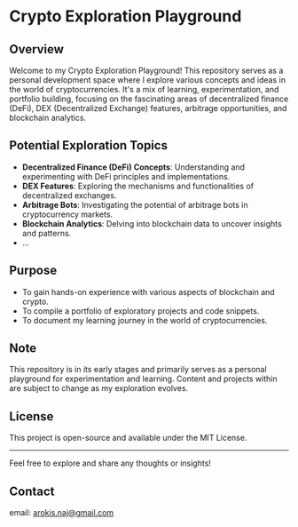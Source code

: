 # Crypto Exploration Playground

## Overview

Welcome to my Crypto Exploration Playground! This repository serves as a personal development space where I explore various concepts and ideas in the world of cryptocurrencies. It's a mix of learning, experimentation, and portfolio building, focusing on the fascinating areas of decentralized finance (DeFi), DEX (Decentralized Exchange) features, arbitrage opportunities, and blockchain analytics.

## Potential Exploration Topics

- **Decentralized Finance (DeFi) Concepts**: Understanding and experimenting with DeFi principles and implementations.
- **DEX Features**: Exploring the mechanisms and functionalities of decentralized exchanges.
- **Arbitrage Bots**: Investigating the potential of arbitrage bots in cryptocurrency markets.
- **Blockchain Analytics**: Delving into blockchain data to uncover insights and patterns.
- ...

## Purpose

- To gain hands-on experience with various aspects of blockchain and crypto.
- To compile a portfolio of exploratory projects and code snippets.
- To document my learning journey in the world of cryptocurrencies.

## Note

This repository is in its early stages and primarily serves as a personal playground for experimentation and learning. Content and projects within are subject to change as my exploration evolves.

## License

This project is open-source and available under the MIT License.

---

Feel free to explore and share any thoughts or insights!

## Contact

email: arokis.naj@gmail.com

